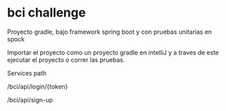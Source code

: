 # bci challenge

Proyecto gradle, bajo framework spring boot y con pruebas unitarias en spock 

Importar el proyecto como un proyecto gradle en intelliJ y a traves de este ejecutar el proyecto o correr las pruebas. 
 
Services path 
  
  /bci/api/login/{token}
  
  /bci/api/sign-up

  
